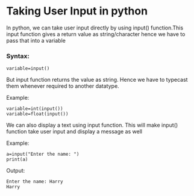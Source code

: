 # Taking User Input in python
In python, we can take user input directly by using input() function.This input function gives a return value as string/character hence we have to pass that into a variable

### Syntax:
```
variable=input()
```
But input function returns the value as string. Hence we have to typecast them whenever required to another datatype.

Example:
```
variable=int(input())
variable=float(input())
```
We can also display a text using input function. This will make input() function take user input and display a message as well

Example:
```
a=input("Enter the name: ")
print(a)
```
Output:
```
Enter the name: Harry
Harry
```